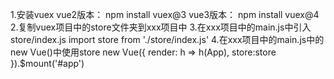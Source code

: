 1.安装vuex
    vue2版本：  npm install vuex@3
    vue3版本：  npm install vuex@4
2.复制vuex项目中的store文件夹到xxx项目中
3.在xxx项目中的main.js中引入 store/index.js
    import store from './store/index.js'
4.在xxx项目中的main.js中的 new Vue()中使用store
new Vue({
  render: h => h(App),
  store:store
}).$mount('#app')
    
    